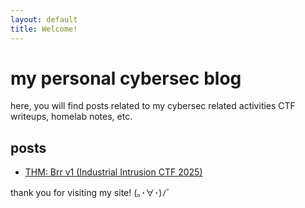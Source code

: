 ```yaml
---
layout: default
title: Welcome!
---
```


# my personal cybersec blog 

here, you will find posts related to my cybersec related activities
CTF writeups, homelab notes, etc.

## posts
- [THM: Brr v1 (Industrial Intrusion CTF 2025)](./posts/ctf/thm-brr_v1-writeup.md) 


thank you for visiting my site! (｡･∀･)ﾉﾞ
